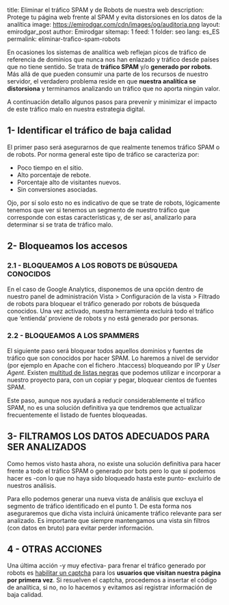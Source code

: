 title: Eliminar el tráfico SPAM y de Robots de nuestra web
description: Protege tu página web frente al SPAM y evita distorsiones en los datos de la analítica
image: https://emirodgar.com/cdn/images/og/auditoria.png
layout: emirodgar_post
author: Emirodgar
sitemap: 1
feed: 1
folder: seo
lang: es_ES
permalink: eliminar-trafico-spam-robots

En ocasiones los sistemas de analítica web reflejan picos de tráfico de referencia de dominios que nunca nos han enlazado y tráfico desde países que no tiene sentido. Se trata de  **tráfico SPAM**  y/o  **generado por robots**. Más allá de que pueden consumir una parte de los recursos de nuestro servidor, el verdadero problema reside en que  **nuestra analítica se distorsiona**  y terminamos analizando un tráfico que no aporta ningún valor.

A continuación detallo algunos pasos para prevenir y minimizar el impacto de este tráfico malo en nuestra estrategia digital.

## 1- Identificar el tráfico de baja calidad

El primer paso será asegurarnos de que realmente tenemos tráfico SPAM o de robots. Por norma general este tipo de tráfico se caracteriza por:

-   Poco tiempo en el sitio.
-   Alto porcentaje de rebote.
-   Porcentaje alto de visitantes nuevos.
-   Sin conversiones asociadas.

Ojo, por sí solo esto no es indicativo de que se trate de robots, lógicamente tenemos que ver si tenemos un segmento de nuestro tráfico que corresponde con estas características y, de ser así, analizarlo para determinar si se trata de tráfico malo.

## 2- Bloqueamos los accesos

### 2.1 - BLOQUEAMOS A LOS ROBOTS DE BÚSQUEDA CONOCIDOS

En el caso de Google Analytics, disponemos de una  opción dentro de nuestro panel de administración Vista > Configuración de la vista > Filtrado de robots  para bloquear el tráfico generado por robots de búsqueda conocidos. Una vez activado, nuestra herramienta excluirá todo el tráfico que ‘entienda’ proviene de robots y no está generado por personas.

### 2.2 - BLOQUEAMOS A LOS SPAMMERS

El siguiente paso será bloquear todos aquellos dominios y fuentes de tráfico que son conocidos por hacer SPAM. Lo haremos a nivel de servidor (por ejemplo en Apache con el fichero .htaccess) bloqueando por IP y  _User Agent_. Existen  [multitud de listas negras](http://tab-studio.com/en/blocking-robots-on-your-page/)  que podemos utilizar e incorporar a nuestro proyecto para, con un copiar y pegar, bloquear cientos de fuentes SPAM.

Este paso, aunque nos ayudará a reducir considerablemente el tráfico SPAM, no es una solución definitiva ya que tendremos que actualizar frecuentemente el listado de fuentes bloqueadas.

## 3- FILTRAMOS LOS DATOS ADECUADOS PARA SER ANALIZADOS

Como hemos visto hasta ahora, no existe una solución definitiva para hacer frente a todo el tráfico SPAM o generado por bots pero lo que sí podemos hacer es -con lo que no haya sido bloqueado hasta este punto- excluirlo de nuestros análisis.

Para ello podemos generar una nueva vista de análisis que excluya el segmento de tráfico identificado en el punto 1. De esta forma nos aseguraremos que dicha vista incluirá únicamente tráfico relevante para ser analizado. Es importante que siempre mantengamos una vista sin filtros (con datos en bruto) para evitar perder información.

## 4 - OTRAS ACCIONES

Una última acción -y muy efectiva- para frenar el tráfico generado por robots es  [habilitar un captcha](https://www.google.com/recaptcha/intro/v3beta.html)  para los  **usuarios que visitan nuestra página por primera vez**. Si resuelven el captcha, procedemos a insertar el código de analítica, si no, no lo hacemos y evitamos así registrar información de baja calidad.
<!--stackedit_data:
eyJoaXN0b3J5IjpbLTE3OTEwOTA4NDddfQ==
-->
